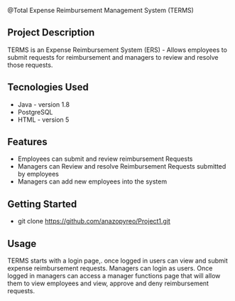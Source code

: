 @Total Expense Reimbursement Management System (TERMS)

## Project Description
TERMS is an Expense Reimbursement System (ERS) - Allows employees to submit requests for reimbursement and managers to review and resolve those requests.

## Tecnologies Used
- Java - version 1.8
- PostgreSQL
- HTML - version 5

## Features
- Employees can submit and review reimbursement Requests
- Managers can Review and resolve Reimbursement Requests submitted by employees
- Managers can add new employees into the system

## Getting Started
- git clone https://github.com/anazopyreo/Project1.git

## Usage
TERMS starts with a login page,. once logged in users can view and submit expense reimbursement requests. Managers can login as users. Once logged in managers can access a manager functions page that will allow them to view employees and view, approve and deny reimbursement requests.
